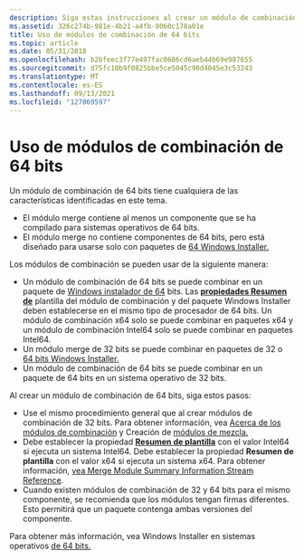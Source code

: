 ```yaml
---
description: Siga estas instrucciones al crear un módulo de combinación de 64 bits.
ms.assetid: 326c274b-981e-4b21-a4fb-0060c178a01e
title: Uso de módulos de combinación de 64 bits
ms.topic: article
ms.date: 05/31/2018
ms.openlocfilehash: b2bfeec3f77e497fac0686cd6aeb44b69e987655
ms.sourcegitcommit: d75fc10b9f0825bbe5ce5045c90d4045e3c53243
ms.translationtype: MT
ms.contentlocale: es-ES
ms.lasthandoff: 09/13/2021
ms.locfileid: "127069597"
---
```

# <a name="using-64-bit-merge-modules"></a>Uso de módulos de combinación de 64 bits

Un módulo de combinación de 64 bits tiene cualquiera de las características identificadas en este tema.

-   El módulo merge contiene al menos un componente que se ha compilado para sistemas operativos de 64 bits.
-   El módulo merge no contiene componentes de 64 bits, pero está diseñado para usarse solo con paquetes de [64 Windows Installer.](64-bit-windows-installer-packages.md)

Los módulos de combinación se pueden usar de la siguiente manera:

-   Un módulo de combinación de 64 bits se puede combinar en un paquete de [Windows instalador de 64](64-bit-windows-installer-packages.md) bits. Las [**propiedades Resumen de**](template-summary.md) plantilla del módulo de combinación y del paquete Windows Installer deben establecerse en el mismo tipo de procesador de 64 bits. Un módulo de combinación x64 solo se puede combinar en paquetes x64 y un módulo de combinación Intel64 solo se puede combinar en paquetes Intel64.
-   Un módulo merge de 32 bits se puede combinar en paquetes de 32 o [64 bits Windows Installer.](64-bit-windows-installer-packages.md)
-   Un módulo de combinación de 64 bits se puede combinar en un paquete de 64 bits en un sistema operativo de 32 bits.

Al crear un módulo de combinación de 64 bits, siga estos pasos:

-   Use el mismo procedimiento general que al crear módulos de combinación de 32 bits. Para obtener información, vea [Acerca de los módulos de combinación](about-merge-modules.md) y Creación de [módulos de mezcla.](authoring-merge-modules.md)
-   Debe establecer la propiedad [**Resumen de plantilla**](template-summary.md) con el valor Intel64 si ejecuta un sistema Intel64. Debe establecer la propiedad **Resumen de plantilla** con el valor x64 si ejecuta un sistema x64. Para obtener información, [vea Merge Module Summary Information Stream Reference](merge-module-summary-information-stream-reference.md).
-   Cuando existen módulos de combinación de 32 y 64 bits para el mismo componente, se recomienda que los módulos tengan firmas diferentes. Esto permitirá que un paquete contenga ambas versiones del componente.

Para obtener más información, vea Windows Installer en sistemas operativos [de 64 bits.](windows-installer-on-64-bit-operating-systems.md)

 

 



